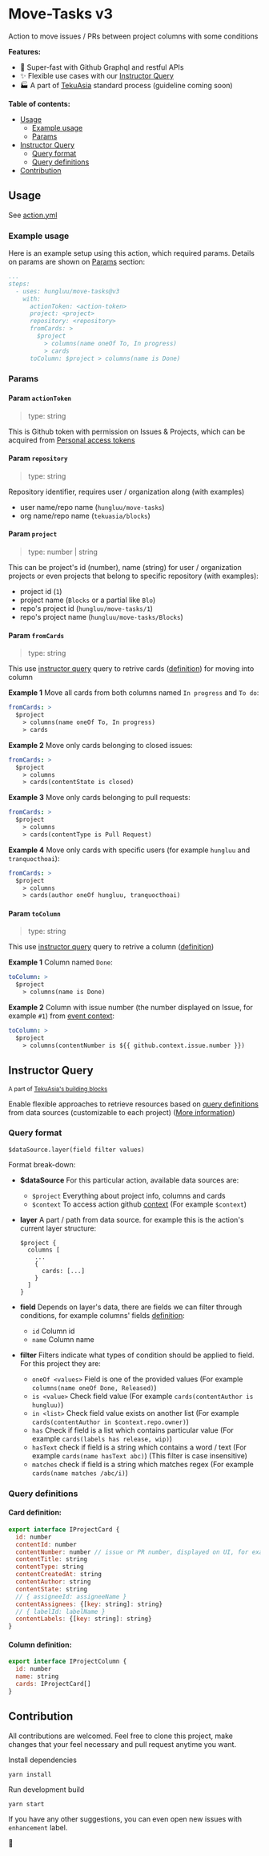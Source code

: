 Move-Tasks v3
=====
Action to move issues / PRs between project columns with some conditions

**Features:**
- 🚀 Super-fast with Github Graphql and restful APIs
- ✨ Flexible use cases with our [Instructor Query](#instructor-query)
- 🏭 A part of [TekuAsia](https://github.com/tekuasia) standard process (guideline coming soon)

**Table of contents:**
  + [Usage](#usage)
    - [Example usage](#example-usage)
    - [Params](#params)
  + [Instructor Query](#instructor-query)
    - [Query format](#query-format)
    - [Query definitions](#query-definitions)
  + [Contribution](#contribution)

Usage
-----
See [action.yml](action.yml)

### Example usage

Here is an example setup using this action, which required params. Details on params are shown on [Params](#Params) section:

```yaml
...
steps:
  - uses: hungluu/move-tasks@v3
    with:
      actionToken: <action-token>
      project: <project>
      repository: <repository>
      fromCards: >
        $project
          > columns(name oneOf To, In progress)
          > cards
      toColumn: $project > columns(name is Done)
```

### Params
#### Param `actionToken`
> type: string

This is Github token with permission on Issues & Projects, which can be acquired from [Personal access tokens](https://github.com/settings/tokens)

#### Param `repository`
> type: string

Repository identifier, requires user / organization along (with examples)
  - user name/repo name (`hungluu/move-tasks`)
  - org name/repo name (`tekuasia/blocks`)

#### Param `project`
> type: number | string

This can be project's id (number), name (string) for user / organization projects or even projects that belong to specific repository (with examples):
  - project id (`1`)
  - project name (`Blocks` or a partial like `Blo`)
  - repo's project id (`hungluu/move-tasks/1`)
  - repo's project name (`hungluu/move-tasks/Blocks`)

#### Param `fromCards`
> type: string

This use [instructor query](#instructor-query) query to retrive cards ([definition](#card-definition)) for moving into column

**Example 1** Move all cards from both columns named `In progress` and `To do`:
```yaml
fromCards: >
  $project
    > columns(name oneOf To, In progress)
    > cards
```

**Example 2** Move only cards belonging to closed issues:
```yaml
fromCards: >
  $project
    > columns
    > cards(contentState is closed)
```

**Example 3** Move only cards belonging to pull requests:
```yaml
fromCards: >
  $project
    > columns
    > cards(contentType is Pull Request)
```

**Example 4** Move only cards with specific users (for example `hungluu` and `tranquocthoai`):
```yaml
fromCards: >
  $project
    > columns
    > cards(author oneOf hungluu, tranquocthoai)
```

#### Param `toColumn`
> type: string

This use [instructor query](#instructor-query) query to retrive a column ([definition](#column-definition))

**Example 1** Column named `Done`:
```yaml
toColumn: >
  $project
    > columns(name is Done)
```

**Example 2** Column with issue number (the number displayed on Issue, for example `#1`) from [event context](https://docs.github.com/en/actions/reference/context-and-expression-syntax-for-github-actions#github-context):
```yaml
toColumn: >
  $project
    > columns(contentNumber is ${{ github.context.issue.number }})
```

Instructor Query
-----
<small>A part of [TekuAsia's building blocks](https://github.com/tekuasia/blocks)</small>

Enable flexible approaches to retrieve resources based on [query definitions](#query-definitions) from data sources (customizable to each project) ([More information](https://github.com/tekuasia/blocks/tree/main/packages/instructor))

### Query format

```
$dataSource.layer(field filter values)
```
Format break-down:
  + **$dataSource** For this particular action, available data sources are:
    - `$project` Everything about project info, columns and cards
    - `$context` To access action github [context](https://docs.github.com/en/actions/reference/context-and-expression-syntax-for-github-actions#github-context) (For example `$context`)
  + **layer** A part / path from data source. for example this is the action's current layer structure:
    ```
    $project {
      columns [
        ...
        {
          cards: [...]
        }
      ]
    }
    ```
  + **field** Depends on layer's data, there are fields we can filter through conditions, for example columns' fields [definition](#column-definition):
    - `id` Column id
    - `name` Column name

  + **filter** Filters indicate what types of condition should be applied to field. For this project they are:
    - `oneOf <values>` Field is one of the provided values (For example `columns(name oneOf Done, Released)`)
    - `is <value>` Check field value (For example `cards(contentAuthor is hungluu)`)
    - `in <list>` Check field value exists on another list (For example `cards(contentAuthor in $context.repo.owner)`)
    - `has` Check if field is a list which contains particular value (For example `cards(labels has release, wip)`)
    - `hasText` check if field is a string which contains a word / text (For example `cards(name hasText abc)`) (This filter is case insensitive)
    - `matches` check if field is a string which matches regex (For example `cards(name matches /abc/i)`)
### Query definitions

#### Card definition:
```js
export interface IProjectCard {
  id: number
  contentId: number
  contentNumber: number // issue or PR number, displayed on UI, for example #14
  contentTitle: string
  contentType: string
  contentCreatedAt: string
  contentAuthor: string
  contentState: string
  // { assigneeId: assigneeName }
  contentAssignees: {[key: string]: string}
  // { labelId: labelName }
  contentLabels: {[key: string]: string}
}
```

#### Column definition:
```js
export interface IProjectColumn {
  id: number
  name: string
  cards: IProjectCard[]
}
```

Contribution
-----
All contributions are welcomed. Feel free to clone this project, make changes that your feel necessary and pull request anytime you want.

Install dependencies
```
yarn install
```

Run development build
```
yarn start
```

If you have any other suggestions, you can even open new issues with `enhancement` label.

:beer:
